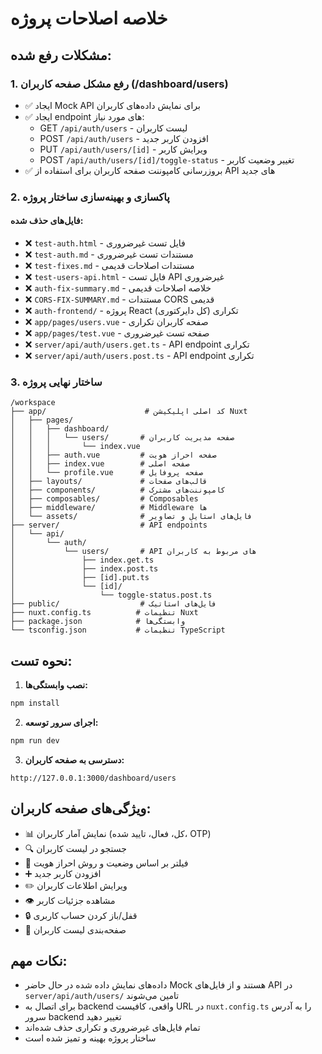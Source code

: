 # خلاصه اصلاحات پروژه

## مشکلات رفع شده:

### 1. رفع مشکل صفحه کاربران (/dashboard/users)
- ✅ ایجاد Mock API برای نمایش داده‌های کاربران
- ✅ ایجاد endpoint های مورد نیاز:
  - GET `/api/auth/users` - لیست کاربران
  - POST `/api/auth/users` - افزودن کاربر جدید
  - PUT `/api/auth/users/[id]` - ویرایش کاربر
  - POST `/api/auth/users/[id]/toggle-status` - تغییر وضعیت کاربر
- ✅ بروزرسانی کامپوننت صفحه کاربران برای استفاده از API های جدید

### 2. پاکسازی و بهینه‌سازی ساختار پروژه

#### فایل‌های حذف شده:
- ❌ `test-auth.html` - فایل تست غیرضروری
- ❌ `test-auth.md` - مستندات تست غیرضروری
- ❌ `test-fixes.md` - مستندات اصلاحات قدیمی
- ❌ `test-users-api.html` - فایل تست API غیرضروری
- ❌ `auth-fix-summary.md` - خلاصه اصلاحات قدیمی
- ❌ `CORS-FIX-SUMMARY.md` - مستندات CORS قدیمی
- ❌ `auth-frontend/` - پروژه React تکراری (کل دایرکتوری)
- ❌ `app/pages/users.vue` - صفحه کاربران تکراری
- ❌ `app/pages/test.vue` - صفحه تست غیرضروری
- ❌ `server/api/auth/users.get.ts` - API endpoint تکراری
- ❌ `server/api/auth/users.post.ts` - API endpoint تکراری

### 3. ساختار نهایی پروژه

```
/workspace
├── app/                      # کد اصلی اپلیکیشن Nuxt
│   ├── pages/
│   │   ├── dashboard/
│   │   │   └── users/       # صفحه مدیریت کاربران
│   │   │       └── index.vue
│   │   ├── auth.vue         # صفحه احراز هویت
│   │   ├── index.vue        # صفحه اصلی
│   │   └── profile.vue      # صفحه پروفایل
│   ├── layouts/             # قالب‌های صفحات
│   ├── components/          # کامپوننت‌های مشترک
│   ├── composables/         # Composables
│   ├── middleware/          # Middleware ها
│   └── assets/              # فایل‌های استایل و تصاویر
├── server/                  # API endpoints
│   └── api/
│       └── auth/
│           └── users/       # API های مربوط به کاربران
│               ├── index.get.ts
│               ├── index.post.ts
│               ├── [id].put.ts
│               └── [id]/
│                   └── toggle-status.post.ts
├── public/                  # فایل‌های استاتیک
├── nuxt.config.ts          # تنظیمات Nuxt
├── package.json            # وابستگی‌ها
└── tsconfig.json           # تنظیمات TypeScript
```

## نحوه تست:

1. **نصب وابستگی‌ها:**
```bash
npm install
```

2. **اجرای سرور توسعه:**
```bash
npm run dev
```

3. **دسترسی به صفحه کاربران:**
```
http://127.0.0.1:3000/dashboard/users
```

## ویژگی‌های صفحه کاربران:

- 📊 نمایش آمار کاربران (کل، فعال، تایید شده، OTP)
- 🔍 جستجو در لیست کاربران
- 🎯 فیلتر بر اساس وضعیت و روش احراز هویت
- ➕ افزودن کاربر جدید
- ✏️ ویرایش اطلاعات کاربران
- 👁️ مشاهده جزئیات کاربر
- 🔒 قفل/باز کردن حساب کاربری
- 📄 صفحه‌بندی لیست کاربران

## نکات مهم:

- داده‌های نمایش داده شده در حال حاضر Mock هستند و از فایل‌های API در `server/api/auth/users/` تامین می‌شوند
- برای اتصال به backend واقعی، کافیست URL در `nuxt.config.ts` را به آدرس سرور backend تغییر دهید
- تمام فایل‌های غیرضروری و تکراری حذف شده‌اند
- ساختار پروژه بهینه و تمیز شده است